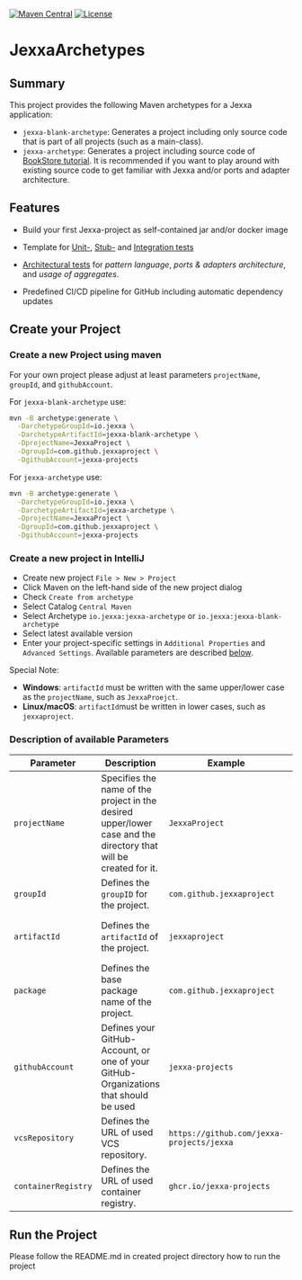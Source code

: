[![Maven Central](https://img.shields.io/maven-central/v/io.jexxa/jexxa-archetype)](https://maven-badges.herokuapp.com/maven-central/io.jexxa/jexxa-archetype/) [![License](https://img.shields.io/badge/License-Apache%202.0-blue.svg)](https://opensource.org/licenses/Apache-2.0)

# JexxaArchetypes
## Summary
This project provides the following Maven archetypes for a Jexxa application: 
* `jexxa-blank-archetype`: Generates a project including only source code that is part of all projects (such as a main-class).  
* `jexxa-archetype`: Generates a project including source code of [BookStore tutorial](https://github.com/jexxa-projects/JexxaTutorials/tree/main/BookStore). It is recommended if you want to play around with existing source code to get familiar with Jexxa and/or ports and adapter architecture. 

## Features

*   Build your first Jexxa-project as self-contained jar and/or docker image

*   Template for [Unit-](https://github.com/jexxa-projects/JexxaTutorials/blob/main/BookStore/src/test/java/io/jexxa/tutorials/bookstore/domain/book/BookTest.java), [Stub-](https://github.com/jexxa-projects/JexxaTutorials/blob/main/BookStore/src/test/java/io/jexxa/tutorials/bookstore/applicationservice/BookStoreServiceTest.java) and [Integration tests](https://github.com/jexxa-projects/JexxaTutorials/blob/main/BookStore/src/test/java/io/jexxa/tutorials/bookstore/integration/BookstoreIT.java)

*   [Architectural tests](https://github.com/jexxa-projects/JexxaTutorials/blob/main/BookStore/src/test/java/io/jexxa/tutorials/bookstore/architecture/ArchitectureTest.java) for _pattern language_, _ports & adapters architecture_, and _usage of aggregates_. 

*   Predefined CI/CD pipeline for GitHub including automatic dependency updates 

## Create your Project

### Create a new Project using maven  

For your own project please adjust at least parameters `projectName`, `groupId`, and `githubAccount`.

For `jexxa-blank-archetype` use:
```bash 
mvn -B archetype:generate \
  -DarchetypeGroupId=io.jexxa \
  -DarchetypeArtifactId=jexxa-blank-archetype \
  -DprojectName=JexxaProject \
  -DgroupId=com.github.jexxaproject \
  -DgithubAccount=jexxa-projects
```

For `jexxa-archetype` use: 
```bash 
mvn -B archetype:generate \
  -DarchetypeGroupId=io.jexxa \
  -DarchetypeArtifactId=jexxa-archetype \
  -DprojectName=JexxaProject \
  -DgroupId=com.github.jexxaproject \
  -DgithubAccount=jexxa-projects
```

### Create a new project in IntelliJ

* Create new project `File > New > Project`
* Click Maven on the left-hand side of the new project dialog
* Check `Create from archetype`
* Select Catalog `Central Maven` 
* Select Archetype `io.jexxa:jexxa-archetype` or `io.jexxa:jexxa-blank-archetype`
* Select latest available version
* Enter your project-specific settings in `Additional Properties` and `Advanced Settings`. Available parameters are described [below](#Description-of-available-Parameters).

Special Note: 
* __Windows__: `artifactId` must be written with the same upper/lower case as the `projectName`, such as `JexxaProejct`. 
* __Linux/macOS__: `artifactId`must be written in lower cases, such as `jexxaproject`.

### Description of available Parameters
| Parameter           | Description                                                                                                      | Example                                   | Default Value                                                                                       |
|---------------------|------------------------------------------------------------------------------------------------------------------|-------------------------------------------|-----------------------------------------------------------------------------------------------------|
| `projectName`       | Specifies the name of the project in the desired upper/lower case and the directory that will be created for it. | `JexxaProject`                            | None. It must be defined.                                                                           |
| `groupId`           | Defines the `groupID` for the project.                                                                           | `com.github.jexxaproject`                 | None. It must be defined.                                                                           |
| `artifactId`        | Defines the `artifactId` of the project.                                                                         | `jexxaproject`                            | `projectName` in lower cases. Due to java recommendations, it is always converted into lower cases. | 
| `package`           | Defines the base package name of the project.                                                                    | `com.github.jexxaproject`                 | `groupId`                                                                                           | 
| `githubAccount`     | Defines your GitHub-Account, or one of your GitHub-Organizations that should be used                             | `jexxa-projects`                          | None. It must be defined <br />to use included GitHub-Actions                                       | 
| `vcsRepository`     | Defines the URL of used VCS repository.                                                                          | `https://github.com/jexxa-projects/jexxa` | `https://github.com /<githubAccount>/<projectName>`                                                 | 
| `containerRegistry` | Defines the URL of used container registry.                                                                      | `ghcr.io/jexxa-projects`                  | `ghcr.io/<githubAccount>`                                                                           | 

## Run the Project 

Please follow the README.md in created project directory how to run the project 
